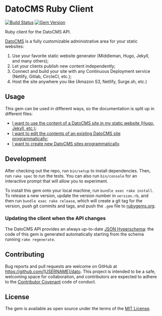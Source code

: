 # DatoCMS Ruby Client

[![Build Status](https://travis-ci.org/datocms/ruby-datocms-client.svg?branch=master)](https://travis-ci.org/datocms/ruby-datocms-client) [![Gem Version](https://badge.fury.io/rb/dato.svg)](https://badge.fury.io/rb/dato)

Ruby client for the DatoCMS API.

[DatoCMS](https://www.datocms.com/) is a fully customizable administrative area for your static websites:

1. Use your favorite static website generator (Middleman, Hugo, Jekyll, and many others);
2. Let your clients publish new content independently;
3. Connect and build your site with any Continuous Deployment service (Netlify, Gitlab, CircleCI, etc.);
4. Host the site anywhere you like (Amazon S3, Netlify, Surge.sh, etc.)

## Usage

This gem can be used in different ways, so the documentation is split up in different files:

* [I want to use the content of a DatoCMS site in my static website (Hugo, Jekyll, etc.)](https://github.com/datocms/ruby-datocms-client/blob/master/docs/dato-cli.md);
* [I want to edit the contents of an existing DatoCMS site  programmatically](https://github.com/datocms/ruby-datocms-client/blob/master/docs/site-api-client.md);
* [I want to create new DatoCMS sites programmatically](https://github.com/datocms/ruby-datocms-client/blob/master/docs/account-api-client.md).

## Development

After checking out the repo, run `bin/setup` to install dependencies. Then, run `rake spec` to run the tests. You can also run `bin/console` for an interactive prompt that will allow you to experiment.

To install this gem onto your local machine, run `bundle exec rake install`. To release a new version, update the version number in `version.rb`, and then run `bundle exec rake release`, which will create a git tag for the version, push git commits and tags, and push the `.gem` file to [rubygems.org](https://rubygems.org).

### Updating the client when the API changes

The DatoCMS API provides an always up-to-date [JSON Hyperschema](http://json-schema.org/latest/json-schema-hypermedia.html): the code of this gem is generated automatically starting from the schema running `rake regenerate`.

## Contributing

Bug reports and pull requests are welcome on GitHub at https://github.com/[USERNAME]/dato. This project is intended to be a safe, welcoming space for collaboration, and contributors are expected to adhere to the [Contributor Covenant](http://contributor-covenant.org) code of conduct.

## License

The gem is available as open source under the terms of the [MIT License](http://opensource.org/licenses/MIT).

